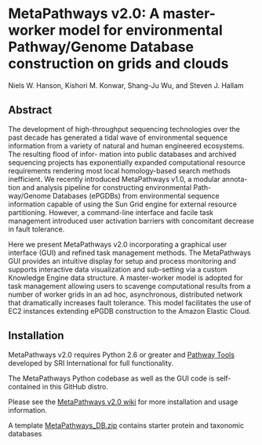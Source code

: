# MetaPathways v2.0: A master-worker model for environmental Pathway/Genome Database construction on grids and clouds

Niels W. Hanson, Kishori M. Konwar, Shang-Ju Wu, and Steven J. Hallam

## Abstract

The development of high-throughput sequencing technologies over the past decade has generated a tidal wave of environmental sequence information from a variety of natural and human engineered ecosystems. The resulting flood of infor- mation into public databases and archived sequencing projects has exponentially expanded computational resource requirements rendering most local homology-based search methods inefficient. We recently introduced MetaPathways v1.0, a modular annota- tion and analysis pipeline for constructing environmental Path- way/Genome Databases (ePGDBs) from environmental sequence information capable of using the Sun Grid engine for external resource partitioning. However, a command-line interface and facile task management introduced user activation barriers with concomitant decrease in fault tolerance.

Here we present MetaPathways v2.0 incorporating a graphical user interface (GUI) and refined task management methods. The MetaPathways GUI provides an intuitive display for setup and process monitoring and supports interactive data visualization and sub-setting via a custom Knowledge Engine data structure. A master-worker model is adopted for task management allowing users to scavenge computational results from a number of worker grids in an ad hoc, asynchronous, distributed network that dramatically increases fault tolerance. This model facilitates the use of EC2 instances extending ePGDB construction to the Amazon Elastic Cloud.

## Installation

MetaPathways v2.0 requires Python 2.6 or greater and [Pathway Tools](http://bioinformatics.ai.sri.com/ptools/) developed by SRI International for full functionality.

The MetaPathways Python codebase as well as the GUI code is self-contained in this GitHub distro.

Please see the [MetaPathways v2.0 wiki](https://github.com/hallamlab/metapathways2/wiki) for more installation and usage information.

A template [MetaPathways_DB.zip](https://www.dropbox.com/s/ye3kpve041e0r39/MetaPathways_DBs.zip?dl=0) contains starter protein and taxonomic databases
